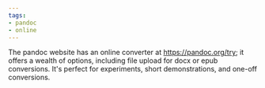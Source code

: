 ```yaml
---
tags:
- pandoc
- online
---
```


The pandoc website has an online converter at https://pandoc.org/try; it
offers a wealth of options, including file upload for docx or epub
conversions. It's perfect for experiments, short demonstrations, and
one-off conversions.
